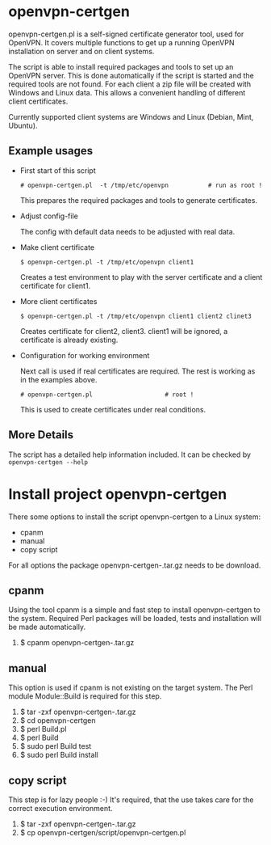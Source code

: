 openvpn-certgen
===============

openvpn-certgen.pl is a self-signed certificate generator tool, used 
for OpenVPN. It covers multiple functions to get up a running OpenVPN 
installation on server and on client systems.

The script is able to install required packages and tools to set up an
OpenVPN server. This is done automatically if the script is started and
the required tools are not found. For each client a zip file will be
created with Windows and Linux data. This allows a convenient handling 
of different client certificates.

Currently supported client systems are Windows and 
Linux (Debian, Mint, Ubuntu).

Example usages
--------------

* First start of this script

	~~~
	# openvpn-certgen.pl  -t /tmp/etc/openvpn   		# run as root !
	~~~

	This prepares the required packages and tools to generate 
	certificates.
	
* Adjust config-file

	The config with default data needs to be adjusted with real data.

* Make client certificate

	~~~
	$ openvpn-certgen.pl -t /tmp/etc/openvpn client1
	~~~
	
	Creates a test environment to play with the server certificate and a
	client certificate for client1.

* More client certificates

	~~~
	$ openvpn-certgen.pl -t /tmp/etc/openvpn client1 client2 clinet3
	~~~
	
	Creates certificate for client2, client3. client1 will be ignored,
	a certificate is already existing.

* Configuration for working environment

	Next call is used if real certificates are required. The rest is 
	working as in the examples above.

	~~~
	# openvpn-certgen.pl  			 		# root !
	~~~

	This is used to create certificates under real conditions.
	
More Details
------------

The script has a detailed help information included. It can be checked
by ```openvpn-certgen --help```


Install project openvpn-certgen
===============================

There some options to install the script openvpn-certgen to a 
Linux system:

*   cpanm
*   manual
*   copy script

For all options the package openvpn-certgen-<version>.tar.gz needs 
to be download.


cpanm
-----

Using the tool cpanm is a simple and fast step to install 
openvpn-certgen to the system. Required Perl packages will be loaded, 
tests and installation will be made automatically.

1.  $ cpanm openvpn-certgen-<version>.tar.gz


manual
------

This option is used if cpanm is not existing on the target system. The
Perl module Module::Build is required for this step.

1.  $ tar -zxf openvpn-certgen-<version>.tar.gz
2.  $ cd openvpn-certgen 
3.  $ perl Build.pl
4.  $ perl Build
5.  $ sudo perl Build test
6.  $ sudo perl Build install


copy script
-----------

This step is for lazy people :-) It's required, that the use takes 
care for the correct execution environment.

1.  $ tar -zxf openvpn-certgen-<version>.tar.gz
2.  $ cp openvpn-certgen/script/openvpn-certgen.pl <target>

